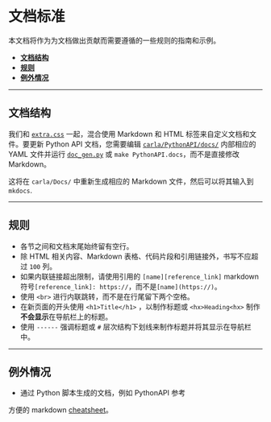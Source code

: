 # 文档标准

本文档将作为为文档做出贡献而需要遵循的一些规则的指南和示例。


*   [__文档结构__](#docs_structure)  
*   [__规则__](#rules)  
*   [__例外情况__](#exceptions)  

---
## 文档结构 <span id="docs_structure"></span>

我们和 [`extra.css`](https://github.com/carla-simulator/carla/tree/master/Docs/extra.css) 一起，混合使用 Markdown 和 HTML 标签来自定义文档和文件。要更新 Python API 文档，您需要编辑  [`carla/PythonAPI/docs/`][fileslink] 内部相应的 YAML 文件并运行 [`doc_gen.py`][scriptlink] 或 `make PythonAPI.docs`，而不是直接修改 Markdown。

这将在 `carla/Docs/` 中重新生成相应的 Markdown 文件，然后可以将其输入到 `mkdocs`.

[fileslink]: https://github.com/carla-simulator/carla/tree/master/PythonAPI/docs
[scriptlink]: https://github.com/carla-simulator/carla/blob/master/PythonAPI/docs/doc_gen.py

---
## 规则 <span id="rules"></span>

*   各节之间和文档末尾始终留有空行。
*   除 HTML 相关内容、Markdown 表格、代码片段和引用链接外，书写不应超过 `100` 列。
*   如果内联链接超出限制，请使用引用的 `[name][reference_link]` markdown 符号`[reference_link]: https://`，而不是`[name](https://)`。 
*   使用 `<br>` 进行内联跳转，而不是在行尾留下两个空格。
*   在新页面的开头使用 `<h1>Title</h1>` ，以制作标题或 `<hx>Heading<hx>` 制作**不会显示**在导航栏上的标题。
*   使用 `------` 强调标题或 `#` 层次结构下划线来制作标题并将其显示在导航栏中。

---
## 例外情况 <span id="exceptions"></span>

  * 通过 Python 脚本生成的文档，例如 PythonAPI 参考

方便的 markdown [cheatsheet][cheatlink]。

[cheatlink]: https://github.com/adam-p/markdown-here/wiki/Markdown-Cheatsheet
